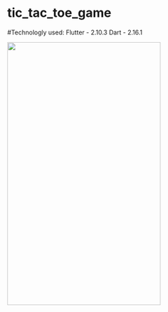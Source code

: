 # tic_tac_toe_game
#Technologly used:
    Flutter - 2.10.3
    Dart - 2.16.1

<img src="https://user-images.githubusercontent.com/90932124/196451930-86c09480-8018-4889-b12c-3b6c12b35d03.jpg" data-canonical-src="https://user-images.githubusercontent.com/90932124/196451930-86c09480-8018-4889-b12c-3b6c12b35d03.jpg" width="350" height="600" />

